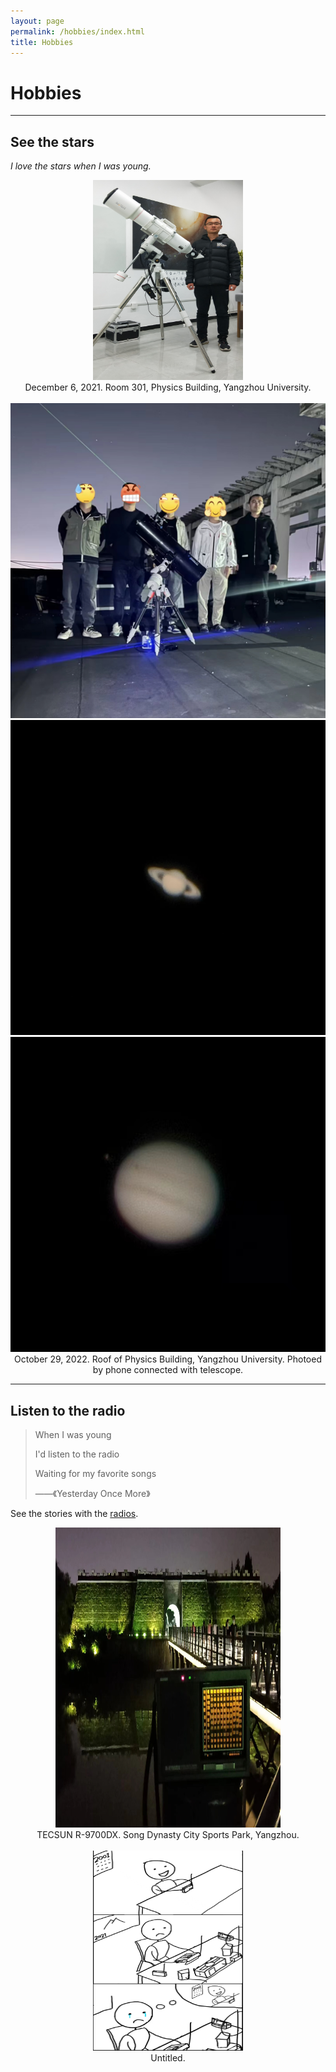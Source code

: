 ```yaml
---
layout: page
permalink: /hobbies/index.html
title: Hobbies
---
```


# Hobbies

---

## See the stars

*I love the stars when I was young.*


<center>
<img src="/images/hobbies/star/star--telescope--1.jpg" width="240" height="320">
</center>

<center>
December 6, 2021. Room 301, Physics Building, Yangzhou University.    
</center>   

<br/>

<center>
<div class="third">
<img src="/images/hobbies/star/star--friends--1.jpg">
<img src="/images/hobbies/star/star--Saturn--1.jpg">
<img src="/images/hobbies/star/star--Jupiter--1.jpg">
</div>
</center>

  
<center>October 29, 2022. Roof of Physics Building, Yangzhou University. Photoed by phone connected with telescope.</center>

<hr>

## Listen to the radio

>When I was young
>
>I'd listen to the radio
>
>Waiting for my favorite songs
>
> ——《Yesterday Once More》

See the stories with the [radios](https://wxj-gravity.github.io/essays/stories%20with%20radio/index.html).

<center>
<img src="/images/hobbies/radio/radio--1.jpg" width="360" height="480">
</center>

<center>
TECSUN R-9700DX. Song Dynasty City Sports Park, Yangzhou.
</center>

<br>

<center>
<img src="/images/hobbies/radio/radio--untitled.jpg" width="240" height="320">
</center>

<center>
Untitled.
</center>


